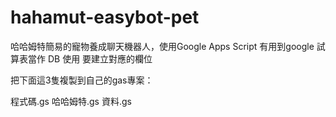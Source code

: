 # hahamut-easybot-pet

哈哈姆特簡易的寵物養成聊天機器人，使用Google Apps Script
有用到google 試算表當作 DB 使用
要建立對應的欄位

把下面這3隻複製到自己的gas專案：

程式碼.gs 哈哈姆特.gs 資料.gs

